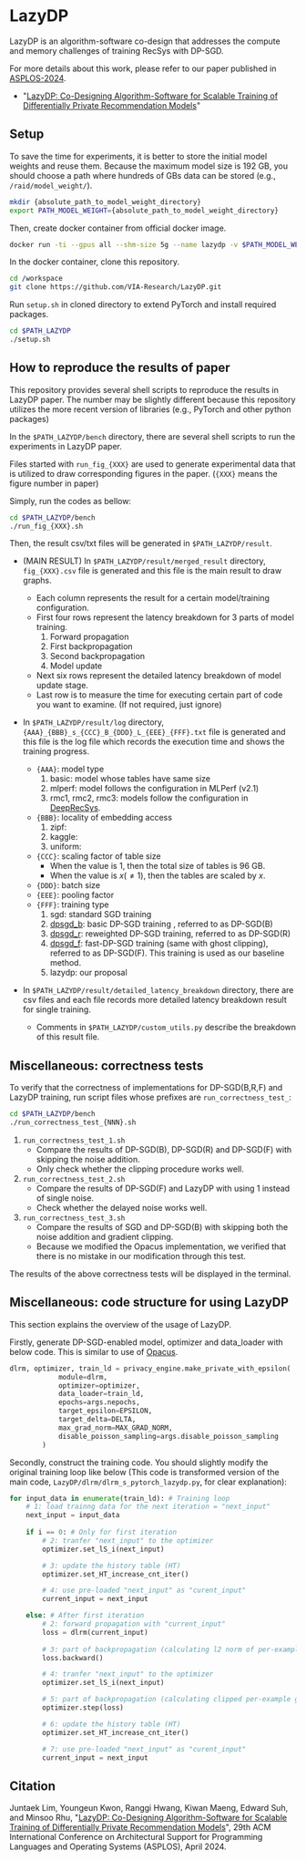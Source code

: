# LazyDP
LazyDP is an algorithm-software co-design that addresses the compute and memory challenges of training RecSys with DP-SGD.

For more details about this work, please refer to our paper published in [ASPLOS-2024](https://www.asplos-conference.org/asplos2024/main-program/).
- "[LazyDP: Co-Designing Algorithm-Software for Scalable Training of Differentially Private Recommendation Models](https://arxiv.org/abs/2404.08847)" 

## Setup
To save the time for experiments, it is better to store the initial model weights and reuse them. Because the maximum model size is 192 GB, you should choose a path where hundreds of GBs data can be stored (e.g., `/raid/model_weight/`).
```bash
mkdir {absolute_path_to_model_weight_directory}
export PATH_MODEL_WEIGHT={absolute_path_to_model_weight_directory}
```

Then, create docker container from official docker image.
```bash
docker run -ti --gpus all --shm-size 5g --name lazydp -v $PATH_MODEL_WEIGHT:/model_weight -e "PATH_LAZYDP=/workspace/LazyDP" -e "PATH_MODEL_WEIGHT=/model_weight" --cap-add SYS_NICE nvcr.io/nvidia/pytorch:23.09-py3
```

In the docker container, clone this repository.
```bash
cd /workspace
git clone https://github.com/VIA-Research/LazyDP.git
```

Run `setup.sh` in cloned directory to extend PyTorch and install required packages.
```bash
cd $PATH_LAZYDP
./setup.sh
```

## How to reproduce the results of paper

This repository provides several shell scripts to reproduce the results in LazyDP paper. The number may be slightly different because this repository utilizes the more recent version of libraries (e.g., PyTorch and other python packages)

In the `$PATH_LAZYDP/bench` directory, there are several shell scripts to run the experiments in LazyDP paper.

Files started with `run_fig_{XXX}` are used to generate experimental data that is utilized to draw corresponding figures in the paper. (`{XXX}` means the figure number in paper)

Simply, run the codes as bellow:
```bash
cd $PATH_LAZYDP/bench
./run_fig_{XXX}.sh
```

Then, the result csv/txt files will be generated in `$PATH_LAZYDP/result`.

- (MAIN RESULT) In `$PATH_LAZYDP/result/merged_result` directory, `fig_{XXX}.csv` file is generated and this file is the main result to draw graphs.
    - Each column represents the result for a certain model/training configuration.
    - First four rows represent the latency breakdown for 3 parts of model training.
        1. Forward propagation
        2. First backpropagation
        3. Second backpropagation
        4. Model update
    - Next six rows represent the detailed latency breakdown of model update stage.
    - Last row is to measure the time for executing certain part of code you want to examine. (If not required, just ignore)
- In `$PATH_LAZYDP/result/log` directory, `{AAA}_{BBB}_s_{CCC}_B_{DDD}_L_{EEE}_{FFF}.txt` file is generated and this file is the log file which records the execution time and shows the training progress.
    - `{AAA}`: model type
        1. basic: model whose tables have same size
        2. mlperf: model follows the configuration in MLPerf (v2.1)
        3. rmc1, rmc2, rmc3: models follow the configuration in [DeepRecSys](https://arxiv.org/abs/2001.02772).
    - `{BBB}`: locality of embedding access
        1. zipf:
        2. kaggle:
        3. uniform:
    - `{CCC}`: scaling factor of table size
        - When the value is 1, then the total size of tables is 96 GB.
        - When the value is $x (\not=1)$, then the tables are scaled by $x$.
    - `{DDD}`: batch size
    - `{EEE}`: pooling factor
    - `{FFF}`: training type
        1. sgd: standard SGD training
        2. [dpsgd_b](https://arxiv.org/abs/1607.00133): basic DP-SGD training , referred to as DP-SGD(B)
        3. [dpsgd_r](https://arxiv.org/abs/2009.03106): reweighted DP-SGD training, referred to as DP-SGD(R)
        4. [dpsgd_f](https://arxiv.org/abs/2211.11896): fast-DP-SGD training (same with ghost clipping), referred to as DP-SGD(F). This training is used as our baseline method.
        5. lazydp: our proposal

- In `$PATH_LAZYDP/result/detailed_latency_breakdown` directory, there are csv files and each file records more detailed latency breakdown result for single training.
    - Comments in `$PATH_LAZYDP/custom_utils.py` describe the breakdown of this result file.

## Miscellaneous: correctness tests
To verify that the correctness of implementations for DP-SGD(B,R,F) and LazyDP training, run script files whose prefixes are `run_correctness_test_`:
```bash
cd $PATH_LAZYDP/bench
./run_correctness_test_{NNN}.sh
```
1. `run_correctness_test_1.sh`
    - Compare the results of DP-SGD(B), DP-SGD(R) and DP-SGD(F) with skipping the noise addition.
    - Only check whether the clipping procedure works well.
2. `run_correctness_test_2.sh`
    - Compare the results of DP-SGD(F) and LazyDP with using 1 instead of single noise.
    - Check whether the delayed noise works well.
3. `run_correctness_test_3.sh`
    - Compare the results of SGD and DP-SGD(B) with skipping both the noise addition and gradient clipping.
    - Because we modified the Opacus implementation, we verified that there is no mistake in our modification through this test.

The results of the above correctness tests will be displayed in the terminal.

## Miscellaneous: code structure for using LazyDP
This section explains the overview of the usage of LazyDP.

Firstly, generate DP-SGD-enabled model, optimizer and data_loader with below code. This is similar to use of [Opacus](https://opacus.ai/#quickstart).

```python
dlrm, optimizer, train_ld = privacy_engine.make_private_with_epsilon(
            module=dlrm,
            optimizer=optimizer,
            data_loader=train_ld,
            epochs=args.nepochs,
            target_epsilon=EPSILON,
            target_delta=DELTA,
            max_grad_norm=MAX_GRAD_NORM,
            disable_poisson_sampling=args.disable_poisson_sampling
        )
```
Secondly, construct the training code. You should slightly modify the original training loop like below (This code is transformed version of the main code, `LazyDP/dlrm/dlrm_s_pytorch_lazydp.py`, for clear explanation):
```python
for input_data in enumerate(train_ld): # Training loop
    # 1: load trainng data for the next iteration = "next_input"
    next_input = input_data
    
    if i == 0: # Only for first iteration 
        # 2: tranfer "next_input" to the optimizer
        optimizer.set_lS_i(next_input)

        # 3: update the history table (HT)
        optimizer.set_HT_increase_cnt_iter()

        # 4: use pre-loaded "next_input" as "curent_input"
        current_input = next_input

    else: # After first iteration
        # 2: forward propagation with "current_input"
        loss = dlrm(current_input)
            
        # 3: part of backpropagation (calculating l2 norm of per-example grad.)
        loss.backward()

        # 4: tranfer "next_input" to the optimizer
        optimizer.set_lS_i(next_input)

        # 5: part of backpropagation (calculating clipped per-example grad.) and model update
        optimizer.step(loss)

        # 6: update the history table (HT)
        optimizer.set_HT_increase_cnt_iter()

        # 7: use pre-loaded "next_input" as "curent_input"
        current_input = next_input
```

## Citation
Juntaek Lim, Youngeun Kwon, Ranggi Hwang, Kiwan Maeng, Edward Suh, and Minsoo Rhu, "[LazyDP: Co-Designing Algorithm-Software for Scalable Training of Differentially Private Recommendation Models](https://arxiv.org/abs/2404.08847)", 29th ACM International Conference on Architectural Support for Programming Languages and Operating Systems (ASPLOS), April 2024.